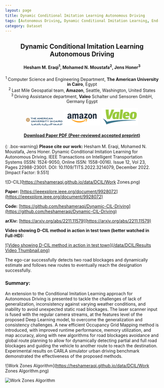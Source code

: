 ```yaml
---
layout: page
title: Dynamic Conditional Imitation Learning Autonomous Driving
tags: [Autonomous Driving, Dynamic Conditional Imitation Learning, End-to-end Learning]
category: Dataset
---
```


<h2 style="text-align: center;"><strong>Dynamic Conditional Imitation Learning Autonomous Driving</strong></h2>
<h4 style="text-align: center;"><strong>Hesham M. Eraqi<sup>1</sup>, Mohamed N. Moustafa<sup>2</sup>, Jens Honer<sup>3</sup></strong></h4>
<p style="text-align: center;"><sup>1 </sup>Computer Science and Engineering Department, <b>The American University in Cairo</b>, Egypt<br /> <sup>2 </sup>Last Mile Geospatial team, <b>Amazon</b>, Seattle, Washington, United States<br /> <sup>3 </sup> Driving Assistance department, <b>Valeo</b> Schalter und Sensoren GmbH, Germany Egypt<br />
<div class="row" style="width:400; margin:0 auto;" align="center"> 
  <div class="column">
    <img src="/data/DCIL/AUC.jpg" width="120" />
	<img src="/data/DCIL/Amazon.png" width="120" />
	<img src="/data/DCIL/Valeo.png" width="120" />
  </div>
</div>
</p>
<h4 style="text-align: center;"><a href="https://heshameraqi.github.io/docs/Dynamic_Conditional_Imitation_Learning for_Autonomous_Driving.pdf"><strong>Download Paper PDF (Peer-reviewed accepted preprint)</strong></a></h4>

{: .box-warning} 
**Please cite our work:** Hesham M. Eraqi, Mohamed N. Moustafa, Jens Honer. Dynamic Conditional Imitation Learning for Autonomous Driving. IEEE Transactions on Intelligent Transportation Systems (ISSN: 1524-9050, Online ISSN: 1558-0016). Issue 12, Vol 23, Pages 22988-23001. DOI: 10.1109/TITS.2022.3214079, December 2022. [Impact Factor: 9.551]

![D-CIL](https://heshameraqi.github.io/data/DCIL/Work Zones.png)

**Paper:** [https://ieeexplore.ieee.org/document/9928072](https://ieeexplore.ieee.org/document/9928072)

**Code:** [https://github.com/heshameraqi/Dynamic-CIL-Driving](https://github.com/heshameraqi/Dynamic-CIL-Driving)

**arXiv:** [https://arxiv.org/abs/2211.11579](https://arxiv.org/abs/2211.11579)

**Video showing D-CIL method in action in test town (better watched in Full-HD):**

[![Video showing D-CIL method in action in test town](/data/DCIL/Results Video Thumbnail.png)](https://www.youtube.com/watch?v=v3DaKJL-HCQ)

The ego-car successfully detects two road blockages and dynamically estimate and follows new routes to eventually reach the designation successfully.

### Summary:

An extension to the Conditional Imitation Learning approach for Autonomous Driving is presented to tackle the challenges of lack of generalization, inconsistency against varying weather conditions, and inability to avoid unexpected static road blockages. The laser scanner input is fused with the regular camera streams, at the features level of the proposed Deep Learning model, to overcome the generalization and consistency challenges. A new efficient Occupancy Grid Mapping method is introduced, with improved runtime performance, memory utilization, and map accuracy, along with new algorithms for road blockages avoidance and global route planning to allow for dynamically detecting partial and full road blockages and guiding the vehicle to another route to reach the destination. Experimental results on CARLA simulator urban driving benchmark demonstrated the effectiveness of the proposed methods.

![Work Zones Algorithm](https://heshameraqi.github.io/data/DCIL/Work Zones Algorithm.png)

![Work Zones Algorithm](https://heshameraqi.github.io/data/DCIL/DCIL-Network.png)
